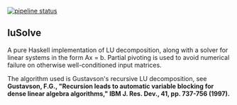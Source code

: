 [![pipeline status](https://gitlab.18clay.com/software/luSolve/badges/streamlined/pipeline.svg)](https://gitlab.18clay.com/software/luSolve/commits/streamlined)

luSolve
-------

A pure Haskell implementation of LU decomposition, along with a solver
for linear systems in the form Ax = b.  Partial pivoting is used to
avoid numerical failure on otherwise well-conditioned input matrices.

The algorithm used is Gustavson's recursive LU decomposition, see
**Gustavson, F.G., "Recursion leads to automatic variable blocking for
dense linear algebra algorithms," IBM J. Res. Dev., 41, pp. 737-756 (1997).**

